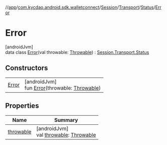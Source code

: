 //[app](../../../../../../index.md)/[com.kycdao.android.sdk.walletconnect](../../../../index.md)/[Session](../../../index.md)/[Transport](../../index.md)/[Status](../index.md)/[Error](index.md)

# Error

[androidJvm]\
data class [Error](index.md)(val throwable: [Throwable](https://kotlinlang.org/api/latest/jvm/stdlib/kotlin/-throwable/index.html)) : [Session.Transport.Status](../index.md)

## Constructors

| | |
|---|---|
| [Error](-error.md) | [androidJvm]<br>fun [Error](-error.md)(throwable: [Throwable](https://kotlinlang.org/api/latest/jvm/stdlib/kotlin/-throwable/index.html)) |

## Properties

| Name | Summary |
|---|---|
| [throwable](throwable.md) | [androidJvm]<br>val [throwable](throwable.md): [Throwable](https://kotlinlang.org/api/latest/jvm/stdlib/kotlin/-throwable/index.html) |
